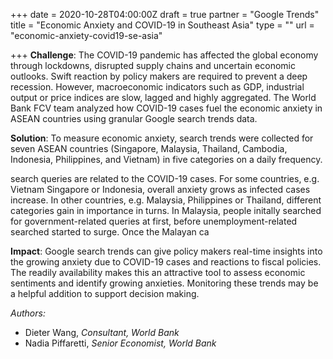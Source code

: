 +++
date = 2020-10-28T04:00:00Z
draft = true
partner = "Google Trends"
title = "Economic Anxiety and COVID-19 in Southeast Asia"
type = ""
url = "economic-anxiety-covid19-se-asia"

+++
**Challenge**: The COVID-19 pandemic has affected the global economy through lockdowns, disrupted supply chains and uncertain economic outlooks. Swift reaction by policy makers are required to prevent a deep recession. However, macroeconomic indicators such as GDP, industrial output or price indices are slow, lagged and highly aggregated. The World Bank FCV team analyzed how COVID-19 cases fuel the economic anxiety in ASEAN countries using granular Google search trends data.

**Solution**: To measure economic anxiety, search trends were collected for seven ASEAN countries (Singapore, Malaysia, Thailand, Cambodia, Indonesia, Philippines, and Vietnam) in five categories on a daily frequency. 

search queries are related to the COVID-19 cases. For some countries, e.g. Vietnam Singapore or Indonesia, overall anxiety grows as infected cases increase. In other countries, e.g. Malaysia, Philippines or Thailand, different categories gain in importance in turns. In Malaysia, people initally searched for government-related queries at first, before unemployment-related searched started to surge. Once the Malayan ca

**Impact**: Google search trends can give policy makers real-time insights into the growing anxiety due to COVID-19 cases and reactions to fiscal policies. The readily availability makes this an attractive tool to assess economic sentiments and identify growing anxieties. Monitoring these trends may be a helpful addition to support decision making.

_Authors:_

* Dieter Wang, _Consultant, World Bank_
* Nadia Piffaretti, _Senior Economist, World Bank_